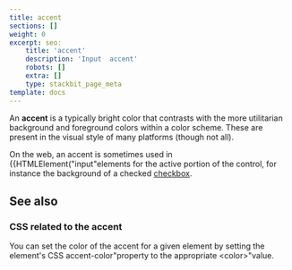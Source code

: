 ```yaml
---
title: accent
sections: []
weight: 0
excerpt: seo:
    title: 'accent'
    description: 'Input  accent'
    robots: []
    extra: []
    type: stackbit_page_meta
template: docs
---
```


An **accent** is a typically bright color that contrasts with the more utilitarian background and foreground colors within a color scheme. These are present in the visual style of many platforms (though not all).

On the web, an accent is sometimes used in {{HTMLElement("input"elements for the active portion of the control, for instance the background of a checked [checkbox](/en-US/docs/Web/HTML/Element/input/checkbox).

## See also

### CSS related to the accent

You can set the color of the accent for a given element by setting the element's CSS accent-color"property to the appropriate &lt;color&gt;"value.
